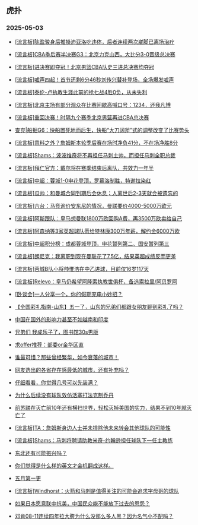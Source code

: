 ## 虎扑 
### 2025-05-03

+ [[流言板]陈盈骏身后推搡迪亚洛吃违体，后者连续两次崴脚已离场治疗](https://bbs.hupu.com/632321506.html)

+ [[流言板]CBA季后赛半决赛G3：北京力克山西，大比分3-0晋级总决赛](https://bbs.hupu.com/632324229.html)

+ [[流言板]进决赛即夺冠！北京男篮CBA队史三进总决赛均夺冠](https://bbs.hupu.com/632324400.html)

+ [[流言板]嘘声四起！首节还剩6分46秒刘传兴替补登场，全场爆发嘘声](https://bbs.hupu.com/632320908.html)

+ [[流言板]泰伦-卢执教生涯此前的抢七战4胜0负，从未失利](https://bbs.hupu.com/632325832.html)

+ [[流言板]北京主场有部分观众在比赛间歇高喊口号：1234，还我凡博](https://bbs.hupu.com/632322152.html)

+ [[流言板]重回决赛！时隔九个赛季北京男篮再进CBA总决赛](https://bbs.hupu.com/632324301.html)

+ [查克|船掘G6：快船置死地而后生，快船“大刀阔斧”式的调整改变了比赛势头](https://bbs.hupu.com/632319262.html)

+ [[流言板]意料之外？詹姆斯本轮季后赛在场时净负41分，不在场净胜8分](https://bbs.hupu.com/632327424.html)

+ [[流言板]Shams：波波维奇将不再担任马刺主帅，而担任马刺全职总裁](https://bbs.hupu.com/632327598.html)

+ [[流言板]拜仁官方：戴尔将在赛季结束后离队，共效力一年半](https://bbs.hupu.com/632318405.html)

+ [[流言板]中超：蓉城1-0申花登顶，罗慕洛制胜，特谢拉染红](https://bbs.hupu.com/632323841.html)

+ [[流言板]瓜帅：和曼城合同到期后会休息；人离世后2-3天就会被遗忘的](https://bbs.hupu.com/632317867.html)

+ [[流言板]六台：马竞询价安东尼的情况，曼联要价4000-5000万欧元](https://bbs.hupu.com/632317831.html)

+ [[流言板]阿斯跟队：皇马想曼联1800万欧回购A费，再3500万欧卖给自己](https://bbs.hupu.com/632319428.html)

+ [[流言板]阿森纳等3家英超球队愿给特林康300万年薪，解约金6000万欧](https://bbs.hupu.com/632316228.html)

+ [[流言板]中超积分榜：成都蓉城登顶，申花暂列第二、国安暂列第三](https://bbs.hupu.com/632324174.html)

+ [[流言板]朗尼克：我离职到现在曼联花了7.5亿，结果英超成绩反而更差](https://bbs.hupu.com/632324202.html)

+ [[流言板]蓉城B队小将帅惟浩在中乙进球，目前仅16岁117天](https://bbs.hupu.com/632320263.html)

+ [[流言板]Relevo：皇马仍希望阿隆索执教世俱杯，备选索拉里/阿贝罗阿](https://bbs.hupu.com/632317220.html)

+ [[卧谈会]一人分享一个，你的假期充电小妙招？](https://bbs.hupu.com/632322527.html)

+ [【全国彩礼指南-山东】五一了，山东的兄弟们都跟女朋友聊到彩礼了吗？](https://bbs.hupu.com/632320644.html)

+ [中国在国外的影响力甚至不如越南和印度](https://bbs.hupu.com/632326539.html)

+ [兄弟们 我成乐子了，图书馆30s男版](https://bbs.hupu.com/632319309.html)

+ [求offer推荐：部委or金华区直](https://bbs.hupu.com/632321454.html)

+ [谁最可惜？那些曾经繁华，如今衰落的城市！](https://bbs.hupu.com/632323877.html)

+ [网友选出的各省存在感最低的城市，还有补充吗？](https://bbs.hupu.com/632322938.html)

+ [仔细看看，你觉得几号可以先装满？](https://bbs.hupu.com/632321518.html)

+ [为什么后续没有球队效仿活塞打法克制乔丹](https://bbs.hupu.com/632319280.html)

+ [前苏联在灭亡前10年还有横扫世界，轻松灭掉美国的实力，结果不到10年就灭亡了](https://bbs.hupu.com/632319238.html)

+ [[流言板]TA：詹姆斯身边人士并未排除他未来转会其他球队的可能性](https://bbs.hupu.com/632327156.html)

+ [[流言板]Shams：马刺将聘请助教米奇-约翰逊担任球队下一任主教练](https://bbs.hupu.com/632328180.html)

+ [东北还有可能振兴吗？](https://bbs.hupu.com/632323320.html)

+ [你们觉得是什么样的英文才会机翻成这样。](https://bbs.hupu.com/632325441.html)

+ [五月第一更](https://bbs.hupu.com/632327740.html)

+ [[流言板]Windhorst：火箭和马刺是值得关注的可能会追求字母哥的球队](https://bbs.hupu.com/632327039.html)

+ [如果日本愿意联中抗美，中国民众能不能放下过去的恩怨？](https://bbs.hupu.com/632325313.html)

+ [邓肯08-11连续四年拉大胯为什么没那么多人黑？因为名气小不配吗？](https://bbs.hupu.com/632327309.html)

